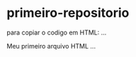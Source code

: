 # primeiro-repositorio

para copiar o codigo em HTML:
...
<html>
  </h1>Meu primeiro arquivo HTML</h1>
</html>
...
